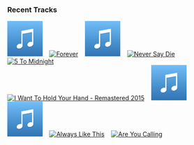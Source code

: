 ### Recent Tracks
[<img src='https://github.com/atfinke/atfinke/blob/master/placeholder.jpeg?raw=true' width='16%' height='16%' alt='Louder'>](https://www.last.fm/music/cvbz/_/louder)&nbsp;&nbsp;&nbsp;&nbsp;[<img src='https://lastfm.freetls.fastly.net/i/u/300x300/433656941a78d5d94ef39ab8a7e65c5a.png' width='16%' height='16%' alt='Forever'>](https://www.last.fm/music/haim/_/forever)&nbsp;&nbsp;&nbsp;&nbsp;[<img src='https://github.com/atfinke/atfinke/blob/master/placeholder.jpeg?raw=true' width='16%' height='16%' alt='A Phone Call In Amsterdam'>](https://www.last.fm/music/valley/_/a%2bphone%2bcall%2bin%2bamsterdam)&nbsp;&nbsp;&nbsp;&nbsp;[<img src='https://lastfm.freetls.fastly.net/i/u/300x300/f4011770582295fbb2ef56596158e6ed.png' width='16%' height='16%' alt='Never Say Die'>](https://www.last.fm/music/chvrches/_/never%2bsay%2bdie)&nbsp;&nbsp;&nbsp;&nbsp;[<img src='https://lastfm.freetls.fastly.net/i/u/300x300/9ac198d1b27fa4bca973fce5a919dd34.png' width='16%' height='16%' alt='5 To Midnight'>](https://www.last.fm/music/amzy/_/5%2bto%2bmidnight)&nbsp;&nbsp;&nbsp;&nbsp;<br>[<img src='https://lastfm.freetls.fastly.net/i/u/300x300/207c9708aabfc084aee235ab2c8c4ee9.png' width='16%' height='16%' alt='I Want To Hold Your Hand - Remastered 2015'>](https://www.last.fm/music/the%2bbeatles/_/i%2bwant%2bto%2bhold%2byour%2bhand%2b-%2bremastered%2b2015)&nbsp;&nbsp;&nbsp;&nbsp;[<img src='https://github.com/atfinke/atfinke/blob/master/placeholder.jpeg?raw=true' width='16%' height='16%' alt='Time - Edit'>](https://www.last.fm/music/nf/_/time%2b-%2bedit)&nbsp;&nbsp;&nbsp;&nbsp;[<img src='https://github.com/atfinke/atfinke/blob/master/placeholder.jpeg?raw=true' width='16%' height='16%' alt='Honor'>](https://www.last.fm/music/the%2bglowing%2bcages/_/honor)&nbsp;&nbsp;&nbsp;&nbsp;[<img src='https://lastfm.freetls.fastly.net/i/u/300x300/1d25d86e227842ccbd52224d73d3b894.png' width='16%' height='16%' alt='Always Like This'>](https://www.last.fm/music/bombay%2bbicycle%2bclub/_/always%2blike%2bthis)&nbsp;&nbsp;&nbsp;&nbsp;[<img src='https://lastfm.freetls.fastly.net/i/u/300x300/49b11c1dd44f40daa18fbbc259ab1364.png' width='16%' height='16%' alt='Are You Calling'>](https://www.last.fm/music/flagship/_/are%2byou%2bcalling)&nbsp;&nbsp;&nbsp;&nbsp;<br>